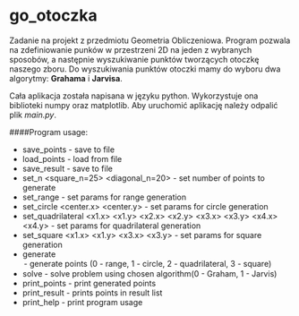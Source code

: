 go_otoczka
==========

Zadanie na projekt z przedmiotu Geometria Obliczeniowa. 
Program pozwala na zdefiniowanie punków w przestrzeni 2D na jeden z wybranych sposobów, a następnie wyszukiwanie punktów tworzących otoczkę naszego zboru. Do wyszukiwania punktów otoczki mamy do wyboru dwa algorytmy: **Grahama** i **Jarvisa**.

Cała aplikacja została napisana w języku python. Wykorzystuje ona biblioteki numpy oraz matplotlib.
Aby uruchomić aplikację należy odpalić plik _main.py_.

####Program usage:
- save_points - save to file
- load_points - load from file
- save_result - save to file
- set_n <n> <square_n=25> <diagonal_n=20> - set number of points to generate
- set_range <min> <max> - set params for range generation
- set_circle <center.x> <center.y> <r> - set params for circle generation
- set_quadrilateral <x1.x> <x1.y> <x2.x> <x2.y> <x3.x> <x3.y> <x4.x> <x4.y>  - set params for quadrilateral generation
- set_square <x1.x> <x1.y> <x3.x> <x3.y> - set params for square generation
- generate <option> - generate points (0 - range, 1 - circle, 2 - quadrilateral, 3 - square)
- solve <algorithm> - solve problem using chosen algorithm(0 - Graham, 1 - Jarvis)
- print_points - print generated points
- print_result - prints points in result list
- print_help - print program usage
